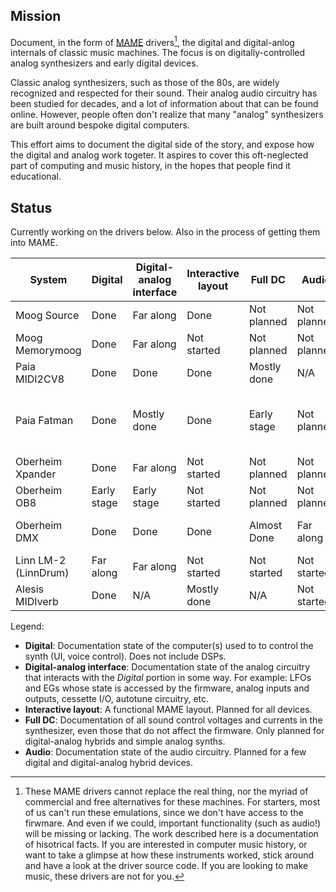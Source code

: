 ## Mission

Document, in the form of [MAME](https://github.com/mamedev/mame) drivers[^1], the digital and
digital-anlog internals of classic music machines.
The focus is on digitally-controlled analog synthesizers and early digital devices.

Classic analog synthesizers, such as those of the 80s, are widely recognized and respected for their sound.
Their analog audio circuitry has been studied for decades, and a lot of information about that can be
found online. However, people often don't realize that many "analog" synthesizers are built around bespoke digital computers.

This effort aims to document the digital side of the story, and expose how the digital and analog work togeter.
It aspires to cover this oft-neglected part of computing and music history, in the hopes that people find it educational.

[^1]: These MAME drivers cannot replace the real thing, nor the myriad of commercial and free alternatives for these machines.
For starters, most of us can't run these emulations, since we don't have access to the firwmare.
And even if we could, important functionality (such as audio!) will be missing or lacking.
The work described here is a documentation of hisotrical facts. If you are interested in computer music history, or
want to take a glimpse at how these instruments worked, stick around and have a look at the driver source code.
If you are looking to make music, these drivers are not for you.


## Status

Currently working on the drivers below. Also in the process of getting them into MAME.

| System | Digital | Digital-analog interface | Interactive layout | Full DC | Audio | In MAME? |
|---|---|---|---|---|---|---|
| Moog Source | Done | Far along | Done | Not planned | Not planned | [Yes](https://github.com/mamedev/mame/blob/master/src/mame/moog/source.cpp) |
| Moog Memorymoog | Done | Far along | Not started | Not planned | Not planned | [Yes](https://github.com/mamedev/mame/blob/master/src/mame/moog/memorymoog.cpp) |
| Paia MIDI2CV8 | Done | Done | Done | Mostly done | N/A | No |
| Paia Fatman | Done | Mostly done | Done | Early stage | Not planned | No (requires fix in mcs51 [bug](https://github.com/mamedev/mame/pull/13053)) |
| Oberheim Xpander | Done | Far along | Not started | Not planned | Not planned | No |
| Oberheim OB8 | Early stage | Early stage | Not started | Not planned | Not planned | No |
| Oberheim DMX | Done | Done | Done | Almost Done | Far along | [Yes](https://github.com/mamedev/mame/blob/master/src/mame/oberheim/dmx.cpp) (no audio yet) |
| Linn LM-2 (LinnDrum) | Far along | Far along | Not started | Not started | Not started | No |
| Alesis MIDIverb | Done | N/A | Mostly done | N/A | Not started | No |

Legend:
* **Digital**: Documentation state of the computer(s) used to to control the synth (UI, voice control). Does not include DSPs.
* **Digital-analog interface**: Documentation state of the analog circuitry that interacts with the *Digital* portion in some way. For example: LFOs and EGs whose state is accessed by the firmware, analog inputs and outputs, cessette I/O, autotune circuitry, etc.
* **Interactive layout**: A functional MAME layout. Planned for all devices.
* **Full DC**: Documentation of all sound control voltages and currents in the synthesizer, even those that do not affect the firmware. Only planned for digital-analog hybrids and simple analog synths.
* **Audio**: Documentation state of the audio circuitry. Planned for a few digital and digital-analog hybrid devices.

